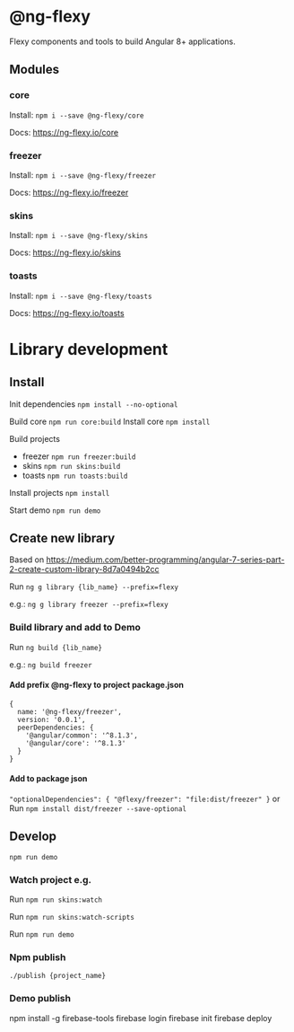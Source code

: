 # @ng-flexy

Flexy components and tools to build Angular 8+ applications.

## Modules

### core

Install: `npm i --save @ng-flexy/core`

Docs: <a href="https://ng-flexy.io/core">https://ng-flexy.io/core</a>

### freezer

Install: `npm i --save @ng-flexy/freezer`

Docs: <a href="https://ng-flexy.io/freezer">https://ng-flexy.io/freezer</a>

### skins

Install: `npm i --save @ng-flexy/skins`

Docs: <a href="https://ng-flexy.io/skins">https://ng-flexy.io/skins</a>

### toasts

Install: `npm i --save @ng-flexy/toasts`

Docs: <a href="https://ng-flexy.io/toasts">https://ng-flexy.io/toasts</a>

# Library development

## Install

Init dependencies `npm install --no-optional`

Build core `npm run core:build`
Install core `npm install`

Build projects

- freezer `npm run freezer:build`
- skins `npm run skins:build`
- toasts `npm run toasts:build`

Install projects `npm install`

Start demo `npm run demo`

## Create new library

Based on https://medium.com/better-programming/angular-7-series-part-2-create-custom-library-8d7a0494b2cc

Run `ng g library {lib_name} --prefix=flexy`

e.g.: `ng g library freezer --prefix=flexy`

### Build library and add to Demo

Run `ng build {lib_name}`

e.g.: `ng build freezer`

#### Add prefix @ng-flexy to project package.json

```json5
{
  name: '@ng-flexy/freezer',
  version: '0.0.1',
  peerDependencies: {
    '@angular/common': '^8.1.3',
    '@angular/core': '^8.1.3'
  }
}
```

#### Add to package json

`"optionalDependencies": { "@flexy/freezer": "file:dist/freezer" }`
or
Run `npm install dist/freezer --save-optional`

## Develop

`npm run demo`

### Watch project e.g.

Run `npm run skins:watch`

Run `npm run skins:watch-scripts`

Run `npm run demo`

### Npm publish

`./publish {project_name}`

### Demo publish

npm install -g firebase-tools
firebase login
firebase init
firebase deploy
